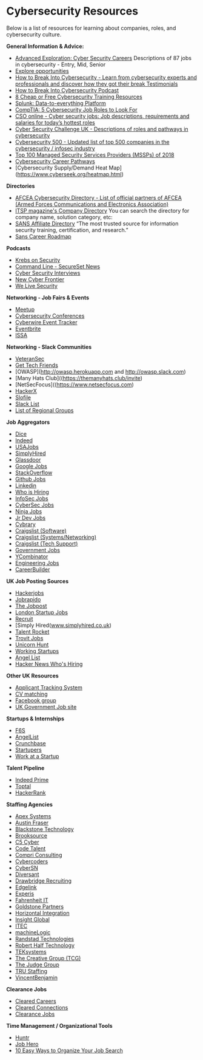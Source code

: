 
# **Cybersecurity Resources**

Below is a list of resources for learning about companies, roles, and cybersecurity culture.

**General Information & Advice:**

- [Advanced Exploration: Cyber Security Careers](https://www.inspiredcareers.org/browse-careers/cyber-security/) Descriptions of 87 jobs in cybersecurity - Entry, Mid, Senior 
- [Explore opportunities](https://www.inspiredcareers.org/browse-careers/?pageLayout=deluxe) 
- [How to Break Into Cybersecurity - Learn from cybersecurity experts and professionals and discover how they got their break Testimonials](https://breakingintocybersecurity.com/) 
- [How to Break Into Cybersecurity Podcast](https://www.crowdcast.io/e/breaking-into-2/15)
- [8 Cheap or Free Cybersecurity Training Resources](https://www.csoonline.com/article/3340819/7-cheap-or-free-cybersecurity-training-resources.html)
- [Splunk:  Data-to-everything Platform](https://www.splunk.com/en_us/about-splunk.html)
- [CompTIA: 5 Cybersecurity Job Roles to Look For](https://certification.comptia.org/it-career-news/post/view/2016/10/04/5-cybersecurity-job-roles-to-look-for) 
- [CSO online - Cyber security jobs: Job descriptions, requirements and salaries for today’s hottest roles](https://www.csoonline.com/article/3214480/security/cyber-security-jobs-job-descriptions-requirements-and-salaries-for-todays-hottest-roles.html) 
- [Cyber Security Challenge UK - Descriptions of roles and pathways in cybersecurity](https://www.cybersecuritychallenge.org.uk/careers/typical-roles) 
- [Cybersecurity 500 - Updated list of top 500 companies in the cybersecurity / infosec industry](https://cybersecurityventures.com/cybersecurity-500-list)
- [Top 100 Managed Security Services Providers (MSSPs) of 2018](https://www.msspalert.com/top100/list-2018/) 
- [Cybersecurity Career Pathways](https://www.cyberseek.org/pathway.html)
- [Cybersecurity Supply/Demand Heat Map] (https://www.cyberseek.org/heatmap.html)

**Directories**

- [AFCEA Cybersecurity Directory - List of official partners of AFCEA (Armed Forces Communications and Electronics Association)](https://www.afcea.org/sourcebook/search.jsp)
- [ITSP magazine's Company Directory](https://itspmagazine.com/company-directory-introduction) You can search the directory for company name, solution category, etc:
- [SANS Affiliate Directory](https://www.sans.org/security-resources/affiliate-directory) “The most trusted source for information security training, certification, and research.”
- [Sans Career Roadmap](https://www.sans.org/media/security-training/roadmap.pdf)

**Podcasts**

- [Krebs on Security](https://krebsonsecurity.com/) 
- [Command Line - SecureSet News](https://blog.secureset.com/) 
- [Cyber Security Interviews](https://cybersecurityinterviews.com/)
- [New Cyber Frontier](https://feed.podbean.com/newcyberfrontier/) 
- [We Live Security](https://www.welivesecurity.com/) 

**Networking - Job Fairs & Events**

- [Meetup](www.meetup.com) 
- [Cybersecurity Conferences](https://infosec-conferences.com/) 
- [Cyberwire Event Tracker](https://www.thecyberwire.com/events.html)
- [Eventbrite](www.eventbrite.com) 
- [ISSA](https://www.issa.org/)

**Networking - Slack Communities**

- [VeteranSec](https://veteransec.com/slack) 
- [Get Tech Friends](www.gettechfriends.com) 
- [OWASP](http://owasp.herokuapp.com and http://owasp.slack.com) 
- [Many Hats Club]((https://themanyhats.club/invite) 
- [NetSecFocus]((https://www.netsecfocus.com) 
- [HackerX](https://karangoel.typeform.com/to/mEl3P9) 
- [Slofile](www.slofile.com/slack) 
- [Slack List](www.slacklist.info) 
- [List of Regional Groups](https://github.com/ladyleet/tech-community-slacks) 

**Job Aggregators**

- [Dice]( www.dice.com) 
- [Indeed]( www.indeed.com) 
- [USAJobs](https://www.usajobs.gov) 
- [SimplyHired](www.simplyhired.com)
- [Glassdoor](www.glassdoor.com) 
- [Google Jobs](https://www.google.com/search?q=cyber&ibp=htl;jobs)
- [StackOverflow](www.stackoverflow.com/jobs) 
- [Github Jobs](https://jobs.github.com) 
- [Linkedin](www.linkedin.com/jobs) 
- [Who is Hiring](https://whoishiring.io)
- [InfoSec Jobs](https://infosec-jobs.com) 
- [CyberSec Jobs](https://cybersecjobs.com)
- [Ninja Jobs](https://ninjajobs.org/) 
- [Jr Dev Jobs](https://www.jrdevjobs.com/) 
- [Cybrary](https://www.cybrary.it/cyber-security-jobs) 
- [Craigslist (Software)](https://denver.craigslist.org/search/sof) 
- [Craigslist (Systems/Networking)](https://denver.craigslist.org/search/sad) 
- [Craigslist (Tech Support)](https://denver.craigslist.org/search/tch) 
- [Government Jobs](https://www.governmentjobs.com) 
- [YCombinator](https://news.ycombinator.com/jobs) 
- [Engineering Jobs](www.engineerjobs.com) 
- [CareerBuilder](www.careerbuilder.com) 

**UK Job Posting Sources**

- [Hackerjobs](www.jobisjob.co.uk) 
- [Jobrapido](uk.jobrapido.com) 
- [The Jobpost](www.thejobpost.co.uk)
- [London Startup Jobs](Londonstartupjobs.co.uk)
- [Recruit](Uk.recruit.net)
- [Simply Hired(www.simplyhired.co.uk)
- [Talent Rocket](www.talentrocket.co.uk)
- [Trovit Jobs](jobs.trovit.co.uk)
- [Unicorn Hunt](Unicornhunt.io)
- [Working Startups](Workinstartups.com)
- [Angel List](www.angel.co)
- [Hacker News Who's Hiring](http://hnhiring.me)

**Other UK Resources**

- [Applicant Tracking System](www.workable.com)
- [CV matching](www.workshape.io)
- [Facebook group](facebook.com/groups/356650711075435/)
- [UK Government Job site](https://findajob.dwp.gov.uk/)

**Startups & Internships**

- [F6S](www.f6s.com) 
- [AngelList](www.angel.co) 
- [Crunchbase](https://www.crunchbase.com) 
- [Startupers](www.startupers.com) 
- [Work at a Startup](www.workatastartup.com) 

**Talent Pipeline**

- [Indeed Prime](www.indeed.com/prime) 
- [Toptal](www.toptal.com) 
- [HackerRank](www.hackerrank.com) 

**Staffing Agencies**

- [Apex Systems](www.apexsystems.com) 
- [Austin Fraser](ww.austinfraser.com/en-us) 
- [Blackstone Technology](www.bstonetech.com) 
- [Brooksource](www.brooksource.com) 
- [C5 Cyber](www.c5cyber.com) 
- [Code Talent](www.code-talent.com) 
- [Compri Consulting](www.compri.com) 
- [Cybercoders](www.cybercoders.com) 
- [CyberSN](www.cybersn.com) 
- [Diversant](www.diversant.com) 
- [Drawbridge Recruiting](www.drawbridgeusa.com) 
- [Edgelink](www.edgelink.com) 
- [Experis](www.experisjobs.us/experisjobs.htm) 
- [Fahrenheit IT](www.fahrenheitit.com) 
- [Goldstone Partners](www.goldstonepartners.com) 
- [Horizontal Integration](www.horizontaltalent.com) 
- [Insight Global](www.insightglobal.com) 
- [ITEC](www.teamitec.com) 
- [machineLogic](www.machinelogictalent.com) 
- [Randstad Technologies](www.randstadusa.com/technologies) 
- [Robert Half Technology](www.roberthalf.com/technology/jobs) 
- [TEKsystems](www.teksystems.com) 
- [The Creative Group (TCG)](www.roberthalf.com/creativegroup) 
- [The Judge Group](www.judge.com) 
- [TRU Staffing](www.trustaffingpartners.com) 
- [VincentBenjamin](www.vincentbenjamin.com)

**Clearance Jobs**

- [Cleared Careers](https://clearedcareers.com)
- [Cleared Connections](https://www.clearedconnections.com)
- [Clearance Jobs](https://www.clearancejobs.com)

**Time Management / Organizational Tools**

- [Huntr](https://huntr.co) 
- [Job Hero](https://gojobhero.com) 
- [10 Easy Ways to Organize Your Job Search](https://www.thebalance.com/organize-your-job-search-2060710) 
